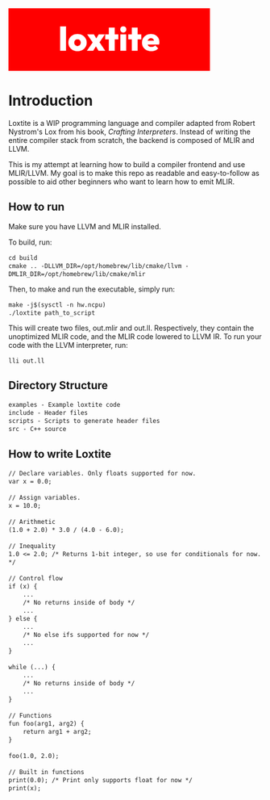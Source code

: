 <img src="loxtite.png" alt="loxtite logo" width="400" />

# Introduction
Loxtite is a WIP programming language and compiler adapted from Robert Nystrom's Lox from his book, _Crafting Interpreters_. Instead of writing the entire compiler stack from scratch, the backend is composed of MLIR and LLVM. 

This is my attempt at learning how to build a compiler frontend and use MLIR/LLVM. My goal is to make this repo as readable and easy-to-follow as possible to aid other beginners who want to learn how to emit MLIR.

## How to run
Make sure you have LLVM and MLIR installed. 

To build, run:
```
cd build
cmake .. -DLLVM_DIR=/opt/homebrew/lib/cmake/llvm -DMLIR_DIR=/opt/homebrew/lib/cmake/mlir
```
Then, to make and run the executable, simply run:
```
make -j$(sysctl -n hw.ncpu)
./loxtite path_to_script
```
This will create two files, out.mlir and out.ll. Respectively, they contain the unoptimized MLIR code, and the MLIR code lowered to LLVM IR. To run your code with the LLVM interpreter, run:
```
lli out.ll
```

## Directory Structure
```
examples - Example loxtite code
include - Header files
scripts - Scripts to generate header files
src - C++ source
```

## How to write Loxtite
```
// Declare variables. Only floats supported for now.
var x = 0.0;

// Assign variables.
x = 10.0;

// Arithmetic
(1.0 + 2.0) * 3.0 / (4.0 - 6.0);

// Inequality
1.0 <= 2.0; /* Returns 1-bit integer, so use for conditionals for now. */

// Control flow
if (x) {
    ... 
    /* No returns inside of body */
    ...
} else { 
    ...
    /* No else ifs supported for now */
    ...
}

while (...) {
    ...
    /* No returns inside of body */
    ...
}

// Functions
fun foo(arg1, arg2) {
    return arg1 + arg2;
}

foo(1.0, 2.0);

// Built in functions
print(0.0); /* Print only supports float for now */
print(x);

```